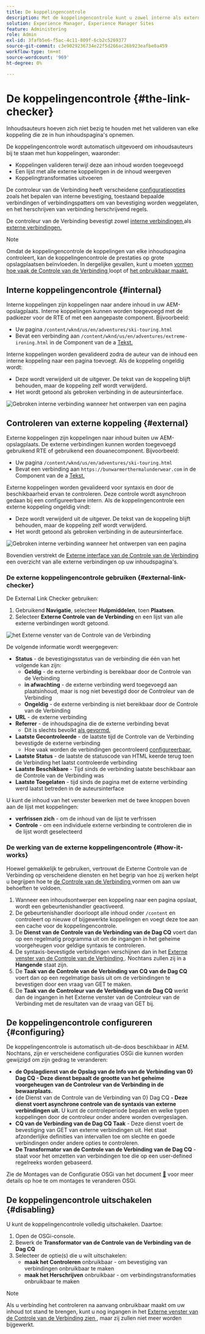 ```yaml
---
title: De koppelingencontrole
description: Met de koppelingencontrole kunt u zowel interne als externe koppelingen valideren en het herschrijven van koppelingen toestaan.
solution: Experience Manager, Experience Manager Sites
feature: Administering
role: Admin
exl-id: 3fafb5e6-f5ac-4c11-809f-6cb2c5269377
source-git-commit: c3e9029236734e22f5d266ac26b923eafbe0a459
workflow-type: tm+mt
source-wordcount: '969'
ht-degree: 0%

---
```


# De koppelingencontrole {#the-link-checker}

Inhoudsauteurs hoeven zich niet bezig te houden met het valideren van elke koppeling die ze in hun inhoudspagina&#39;s opnemen.

De koppelingencontrole wordt automatisch uitgevoerd om inhoudsauteurs bij te staan met hun koppelingen, waaronder:

* Koppelingen valideren terwijl deze aan inhoud worden toegevoegd
* Een lijst met alle externe koppelingen in de inhoud weergeven
* Koppelingtransformaties uitvoeren

De controleur van de Verbinding heeft verscheidene [ configuratieopties ](#configuring) zoals het bepalen van interne bevestiging, toestaand bepaalde verbindingen of verbindingspatters om van bevestiging worden weggelaten, en het herschrijven van verbinding herschrijvend regels.

De controleur van de Verbinding bevestigt zowel [ interne verbindingen ](#internal) als [ externe verbindingen.](#external)

>[!NOTE]
>
>Omdat de koppelingencontrole de koppelingen van elke inhoudspagina controleert, kan de koppelingencontrole de prestaties op grote opslagplaatsen beïnvloeden. In dergelijke gevallen, kunt u moeten [ vormen hoe vaak de Controle van de Verbinding ](#configuring) loopt of [ het onbruikbaar maakt.](#disabling)

## Interne koppelingencontrole {#internal}

Interne koppelingen zijn koppelingen naar andere inhoud in uw AEM-opslagplaats. Interne koppelingen kunnen worden toegevoegd met de padkiezer voor de RTE of met een aangepaste component. Bijvoorbeeld:

* Uw pagina `/content/wknd/us/en/adventures/ski-touring.html`
* Bevat een verbinding aan `/content/wknd/us/en/adventures/extreme-ironing.html` in de Component van de a [ Tekst.](https://experienceleague.adobe.com/docs/experience-manager-core-components/using/components/text.html)

Interne koppelingen worden gevalideerd zodra de auteur van de inhoud een interne koppeling naar een pagina toevoegt. Als de koppeling ongeldig wordt:

* Deze wordt verwijderd uit de uitgever. De tekst van de koppeling blijft behouden, maar de koppeling zelf wordt verwijderd.
* Het wordt getoond als gebroken verbinding in de auteursinterface.

![ Gebroken interne verbinding wanneer het ontwerpen van een pagina ](assets/link-checker-invalid-link-internal.png)

## Controleren van externe koppeling {#external}

Externe koppelingen zijn koppelingen naar inhoud buiten uw AEM-opslagplaats. De externe verbindingen kunnen worden toegevoegd gebruikend RTE of gebruikend een douanecomponent. Bijvoorbeeld:

* Uw pagina `/content/wknd/us/en/adventures/ski-touring.html`
* Bevat een verbinding aan `https://bunwarmerthermalunderwear.com` in de Component van de a [ Tekst.](https://experienceleague.adobe.com/docs/experience-manager-core-components/using/components/text.html)

Externe koppelingen worden gevalideerd voor syntaxis en door de beschikbaarheid ervan te controleren. Deze controle wordt asynchroon gedaan bij een configureerbare intern. Als de koppelingencontrole een externe koppeling ongeldig vindt:

* Deze wordt verwijderd uit de uitgever. De tekst van de koppeling blijft behouden, maar de koppeling zelf wordt verwijderd.
* Het wordt getoond als gebroken verbinding in de auteursinterface.

![ Gebroken interne verbinding wanneer het ontwerpen van een pagina ](assets/link-checker-invalid-link-external.png)

Bovendien verstrekt de [ Externe interface van de Controle van de Verbinding ](#external-link-checker) een overzicht van alle externe verbindingen op uw inhoudspagina&#39;s.

### De externe koppelingencontrole gebruiken {#external-link-checker}

De External Link Checker gebruiken:

1. Gebruikend **Navigatie**, selecteer **Hulpmiddelen**, toen **Plaatsen**.
1. Selecteer **Externe Controle van de Verbinding** en een lijst van alle externe verbindingen wordt getoond.

![ het Externe venster van de Controle van de Verbinding ](assets/external-link-checker.png)

De volgende informatie wordt weergegeven:

* **Status** - de bevestigingsstatus van de verbinding die één van het volgende kan zijn:
   * **Geldig** - de externe verbinding is bereikbaar door de Controle van de Verbinding
   * **in afwachting** - de externe verbinding werd toegevoegd aan plaatsinhoud, maar is nog niet bevestigd door de Controleur van de Verbinding
   * **Ongeldig** - de externe verbinding is niet bereikbaar door de Controle van de Verbinding
* **URL** - de externe verbinding
* **Referrer** - de inhoudspagina die de externe verbinding bevat
   * Dit is slechts bevolkt [ als gevormd.](#configuring)
* **Laatste Gecontroleerde** - de laatste tijd de Controle van de Verbinding bevestigde de externe verbinding
   * Hoe vaak worden de verbindingen gecontroleerd [ configureerbaar.](#configuring)
* **Laatste Status** - de laatste de statuscode van HTML keerde terug toen de Verbinding het laatst controleerde verbinding
* **Laatste Beschikbare** - Tijd sinds de verbinding laatste beschikbaar aan de Controle van de Verbinding was
* **Laatste Toegelaten** - tijd sinds de pagina met de externe verbinding werd laatst betreden in de auteursinterface

U kunt de inhoud van het venster bewerken met de twee knoppen boven aan de lijst met koppelingen:

* **verfrissen zich** - om de inhoud van de lijst te verfrissen
* **Controle** - om een individuele externe verbinding te controleren die in de lijst wordt geselecteerd

### De werking van de externe koppelingencontrole {#how-it-works}

Hoewel gemakkelijk te gebruiken, vertrouwt de Externe Controle van de Verbinding op verscheidene diensten en het begrip van hoe zij werken helpt u begrijpen hoe te [ de Controle van de Verbinding ](#configuring) vormen om aan uw behoeften te voldoen.

1. Wanneer een inhoudsontwerper een koppeling naar een pagina opslaat, wordt een gebeurtenishandler geactiveerd.
1. De gebeurtenishandler doorloopt alle inhoud onder `/content` en controleert op nieuwe of bijgewerkte koppelingen en voegt deze toe aan een cache voor de koppelingencontrole.
1. De **Dienst van de Controle van de Verbinding van de Dag CQ** voert dan op een regelmatig programma uit om de ingangen in het geheime voorgeheugen voor geldige syntaxis te controleren.
1. De syntaxis-bevestigde verbindingen verschijnen dan in het [ Externe venster van de Controle van de Verbinding ](#external-link-checker). Nochtans zullen zij in a **Hangende** staat zijn.
1. De **Taak van de Controle van de Verbinding van CQ van de Dag CQ** voert dan op een regelmatige basis uit om de verbindingen te bevestigen door een vraag van GET te maken.
1. De **Taak van de Controleur van de Verbinding van de Dag CQ** werkt dan de ingangen in het Externe venster van de Controleur van de Verbinding met de resultaten van de vraag van GET bij.

## De koppelingencontrole configureren {#configuring}

De koppelingencontrole is automatisch uit-de-doos beschikbaar in AEM. Nochtans, zijn er verscheidene configuraties OSGi die kunnen worden gewijzigd om zijn gedrag te veranderen:

* **de Opslagdienst van de Opslag van de Info van de Verbinding van 0&rbrace; Dag CQ - Deze dienst bepaalt de grootte van het geheime voorgeheugen van de Controleur van de Verbinding in de bewaarplaats.**
* {de Dienst van de Controle van de Verbinding van 0} Dag CQ **- Deze dienst voert asynchrone controle van de syntaxis van externe verbindingen uit.** U kunt de controleperiode bepalen en welke typen koppelingen door de controleur onder andere worden overgeslagen.
* **CQ van de Verbinding van de Dag CQ Taak** - Deze dienst voert de bevestiging van GET van externe verbindingen uit. Het staat afzonderlijke definities van intervallen toe om slechte en goede verbindingen onder andere opties te controleren.
* **De Transformator van de Controle van de Verbinding van de Dag CQ** - staat voor het omzetten van verbindingen toe die op een user-defined regelreeks worden gebaseerd.

Zie de Montages van de Configuratie OSGi van het document [&#128279;](/help/sites-deploying/osgi-configuration-settings.md) voor meer details op hoe te om montages te veranderen OSGi.

## De koppelingencontrole uitschakelen {#disabling}

U kunt de koppelingencontrole volledig uitschakelen. Daartoe:

1. Open de OSGi-console.
1. Bewerk de **Transformator van de Controle van de Verbinding van de Dag CQ**
1. Selecteer de optie(s) die u wilt uitschakelen:
   * **maak het Controleren** onbruikbaar - om bevestiging van verbindingen onbruikbaar te maken
   * **maak het Herschrijven** onbruikbaar - om verbindingstransformaties onbruikbaar te maken

>[!NOTE]
>
>Als u verbinding het controleren na aanvang onbruikbaar maakt om uw inhoud tot stand te brengen, kunt u nog ingangen in het [ Externe venster van de Controle van de Verbinding zien ](#external-link-checker), maar zij zullen niet meer worden bijgewerkt.
